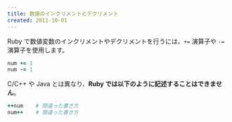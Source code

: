 ```yaml
---
title: 数値のインクリメントとデクリメント
created: 2011-10-01
---
```


Ruby で数値変数のインクリメントやデクリメントを行うには、`+=` 演算子や `-=` 演算子を使用します。

```ruby
num += 1
num -= 1
```

C/C++ や Java とは異なり、**Ruby では以下のように記述することはできません**。

```ruby
++num    # 間違った書き方
num++    # 間違った書き方
```

